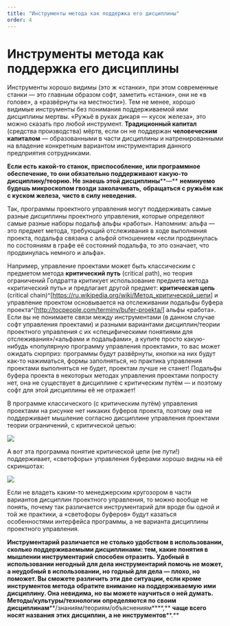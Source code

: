 ```yaml
---
title: "Инструменты метода как поддержка его дисциплины"
order: 4
---
```


# Инструменты метода как поддержка его дисциплины

Инструменты хорошо видимы (это ж «станки», при этом современные станки — это главным образом софт, заметить «станки», они не «в голове», а «развёрнуты на местности»). Тем не менее, хорошо видимые инструменты без понимания поддерживаемой ими дисциплины мертвы. «Ружьё в руках дикаря — кусок железа», это можно сказать про любой инструмент. **Традиционный капитал** (средства производства) мёртв, если он не поддержан **человеческим капиталом** — образованными в части дисциплины и натренированными на владение конкретным вариантом инструментария данного предприятия сотрудниками.

**Если есть какой-то станок, приспособление, или программное обеспечение, то они обязательно поддерживают какую-то дисциплину/теорию. Не знаешь этой дисциплины****—** **неминуемо будешь микроскопом гвозди заколачивать,** **обращаться с ружьём как с куском железа,** **чисто в силу неведения.**

Так, программы проектного управления могут поддерживать самые разные дисциплины проектного управления, которые определяют самые разные наборы подальф альфы «работы». Напомним: альфа — это предмет метода, требующий отслеживания в ходе выполнения проекта, подальфа связана с альфой отношением «если продвинулась по состояниям в графе её состояний подальфа, то это означает, что продвинулась немного и альфа».

Например, управление проектами может быть классическим с предметом метода **критический путь** (critical path), но теория ограничений Голдратта критикует использование предмета метода «критический путь» и предлагает другой предмет: **критическая цепь** (critical chain)^[<https://ru.wikipedia.org/wiki/Метод_критической_цепи>] и управление проектом основывается на отслеживании подальфы буфера проекта^[<http://tocpeople.com/terminy/bufer-proekta/>] альфы «работа». Если вы не понимаете связи между инструментами (в данном случае софт управления проектами) и разными вариантами дисциплин/теории проектного управления с их «специфическими понятиями для отслеживания»/«альфами и подальфами», а купите просто какую-нибудь «популярную программу управления проектами», то вас может ожидать сюрприз: программы будут развёрнуты, кнопки на них будут как-то нажиматься, формы заполняться, но практика управления проектами выполняться не будет, проектам лучше не станет! Подальфы буфера проекта в некоторых методах управления проектами попросту нет, она не существует в дисциплине с критическим путём — и поэтому софт для этой дисциплины её не отражает!

В программе классического (с критическим путём) управления проектами на рисунке нет никаких буферов проекта, поэтому она не поддерживает мышление согласно дисциплине управления проектами теории ограничений, с критической цепью:

![](/ru/professional/methodology/50.png)

А вот эта программа понятие критической цепи (не пути!) поддерживает, «светофоры» управления буферами хорошо видны на её скриншотах:

![](/ru/professional/methodology/51.png)

Если не владеть каким-то менеджерским кругозором в части вариантов дисциплин проектного управления, то можно вообще не понять, почему так различается инструментарий для вроде бы одной и той же практики, а «светофоры буферов» будут казаться особенностями интерфейса программы, а не варианта дисциплины проектного управления.

**Инструментарий различается не столько удобством в использовании, сколько поддерживаемыми дисциплинами: тем, какие понятия в мышлении инструментарий способен отразить.** **Удобный в использовании негодный для дела инструментарий помочь не может, а неудобный в использовании, но годный для дела — плохо, но поможет. Вы сможете различить эти две ситуации, если кроме** **инструментов метода** **обратите внимание на поддерживаемую** **ими** **дисциплину. Она невидима, но вы можете научиться о ней думать.** **Методы/культуры/технологии** **определяются по своим дисциплинам****/знаниям/теориям/объяснениям****,** **чаще всего** **носят названия** **этих** **дисциплин, а не** **инструментов****.**
